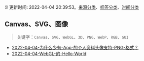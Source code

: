 :alarm_clock: 更新时间: 2022-04-04 20:39:53。[来源分类](../README.md)、[标签分类](../TAGS.md)、[时间分类](../TIMELINE.md)

## Canvas、SVG、图像


> 关键字：`Canvas`、`SVG`、`WebGL`、`3D`、`PNG`、`WebP`、`RGB`、`GUI`



- [2022-04-04-为什么少有-App-的个人资料头像支持-PNG-格式？](https://www.v2ex.com/t/844933) 
- [2022-04-04-WebGL-的-Hello-World](https://toutiao.io/k/mzf5f65) 
